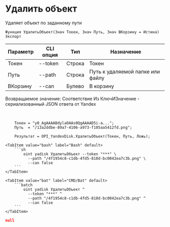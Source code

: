 ﻿---
sidebar_position: 4
---

# Удалить объект
 Удаляет объект по заданному пути



`Функция УдалитьОбъект(Знач Токен, Знач Путь, Знач ВКорзину = Истина) Экспорт`

  | Параметр | CLI опция | Тип | Назначение |
  |-|-|-|-|
  | Токен | --token | Строка | Токен |
  | Путь | --path | Строка | Путь к удаляемой папке или файлу |
  | ВКорзину | --can | Булево | В корзину |

  
  Возвращаемое значение:   Соответствие Из КлючИЗначение - сериализованный JSON ответа от Yandex

<br/>




```bsl title="Пример кода"
    Токен = "y0_AgAAAABdylaOAAs0QgAAAAD5i-a...";
    Путь  = "/13a2ddbe-89a7-4106-a973-f105aa5412fd.png";

    Результат = OPI_YandexDisk.УдалитьОбъект(Токен, Путь, Ложь);
```
    

 <Tabs>
  
    <TabItem value="bash" label="Bash" default>
        ```sh
            oint yadisk УдалитьОбъект --token "***" \
              --path "/4f1954c8-c1db-4fd5-810d-bc0042ea7c3b.png" \
              --can false
        ```
    </TabItem>
  
    <TabItem value="bat" label="CMD/Bat" default>
        ```batch
            oint yadisk УдалитьОбъект ^
              --token "***" ^
              --path "/4f1954c8-c1db-4fd5-810d-bc0042ea7c3b.png" ^
              --can false
        ```
    </TabItem>
</Tabs>


```json title="Результат"
null
```
